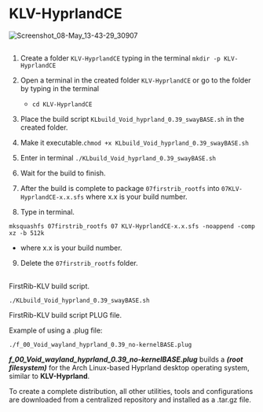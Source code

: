 # KLV-HyprlandCE

![Screenshot_08-May_13-43-29_30907](https://github.com/sofijacom/KLV-HyprlandCE/assets/107557749/2080babb-10c2-42fe-b6ac-113ddd00e8d2)


##


1) Create a folder `KLV-HyprlandCE` typing in the terminal `mkdir -p KLV-HyprlandCE`

2) Open a terminal in the created folder `KLV-HyprlandCE` or go to the folder by typing in the terminal

   - `cd KLV-HyprlandCE`

3) Place the build script  `KLbuild_Void_hyprland_0.39_swayBASE.sh` in the created folder.
   
4) Make it executable.`chmod +x KLbuild_Void_hyprland_0.39_swayBASE.sh`

5) Enter in terminal `./KLbuild_Void_hyprland_0.39_swayBASE.sh`

6) Wait for the build to finish.

7) After the build is complete to package `07firstrib_rootfs` into `07KLV-HyprlandCE-x.x.sfs` where x.x is your build number.

8) Type in terminal.

```
mksquashfs 07firstrib_rootfs 07 KLV-HyprlandCE-x.x.sfs -noappend -comp xz -b 512k
```
  - where x.x is your build number.

9) Delete the `07firstrib_rootfs` folder.

##

FirstRib-KLV build script. 

```
./KLbuild_Void_hyprland_0.39_swayBASE.sh
```
FirstRib-KLV build script PLUG file.

Example of using a .plug file:

```
./f_00_Void_wayland_hyprland_0.39_no-kernelBASE.plug
```

***f_00_Void_wayland_hyprland_0.39_no-kernelBASE.plug***  builds a  ***(root filesystem)***  for the Arch Linux-based Hyprland desktop operating system, similar to **KLV-Hyprland**.

To create a complete distribution, all other utilities, tools and configurations are downloaded from a centralized repository and installed as a .tar.gz file.
